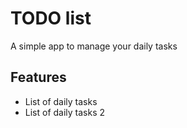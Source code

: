 # TODO list
A simple app to manage your daily tasks

## Features
* List of daily tasks
* List of daily tasks 2
